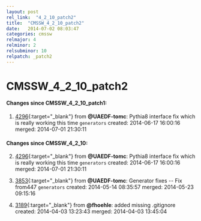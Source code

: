```yaml
---
layout: post
rel_link:  "4_2_10_patch2"
title:  "CMSSW_4_2_10_patch2"
date:   2014-07-02 08:03:47
categories: cmssw
relmajor: 4
relminor: 2
relsubminor: 10
relpatch: _patch2
---
```


# CMSSW_4_2_10_patch2
#### Changes since CMSSW_4_2_10_patch1:

1. [4296](http://github.com/cms-sw/cmssw/pull/4296){:target="_blank"}  from **@UAEDF-tomc**: Pythia8 interface fix which is really working this time `generators`  created: 2014-06-17 16:00:16 merged: 2014-07-01 21:30:11

#### Changes since CMSSW_4_2_10:

2. [4296](http://github.com/cms-sw/cmssw/pull/4296){:target="_blank"}  from **@UAEDF-tomc**: Pythia8 interface fix which is really working this time `generators`  created: 2014-06-17 16:00:16 merged: 2014-07-01 21:30:11

3. [3853](http://github.com/cms-sw/cmssw/pull/3853){:target="_blank"}  from **@UAEDF-tomc**: Generator fixes -- Fix from447 `generators`  created: 2014-05-14 08:35:57 merged: 2014-05-23 09:15:16

4. [3189](http://github.com/cms-sw/cmssw/pull/3189){:target="_blank"}  from **@fhoehle**: added missing .gitignore created: 2014-04-03 13:23:43 merged: 2014-04-03 13:45:04
